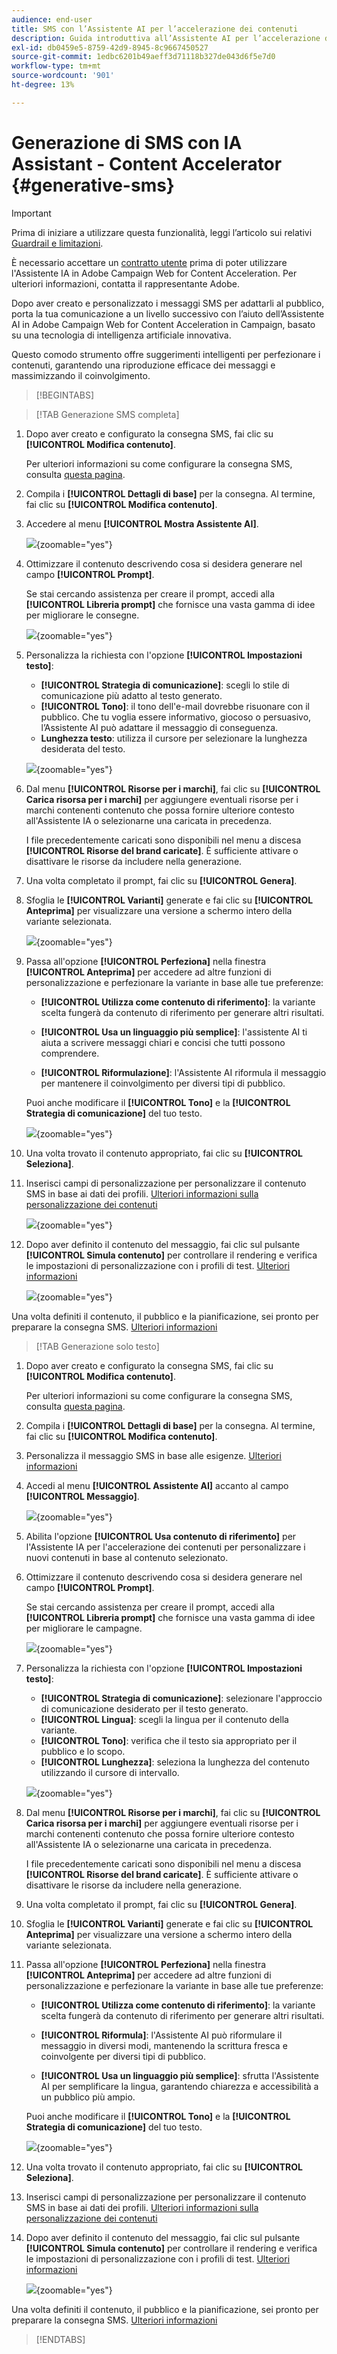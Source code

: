 ```yaml
---
audience: end-user
title: SMS con l’Assistente AI per l’accelerazione dei contenuti
description: Guida introduttiva all’Assistente AI per l’accelerazione dei contenuti
exl-id: db0459e5-8759-42d9-8945-8c9667450527
source-git-commit: 1edbc6201b49aeff3d71118b327de043d6f5e7d0
workflow-type: tm+mt
source-wordcount: '901'
ht-degree: 13%

---
```


# Generazione di SMS con IA Assistant - Content Accelerator {#generative-sms}

>[!IMPORTANT]
>
>Prima di iniziare a utilizzare questa funzionalità, leggi l’articolo sui relativi [Guardrail e limitazioni](generative-gs.md#generative-guardrails).
></br>
>
>È necessario accettare un [contratto utente](https://www.adobe.com/legal/licenses-terms/adobe-dx-gen-ai-user-guidelines.html) prima di poter utilizzare l&#39;Assistente IA in Adobe Campaign Web for Content Acceleration. Per ulteriori informazioni, contatta il rappresentante Adobe.

Dopo aver creato e personalizzato i messaggi SMS per adattarli al pubblico, porta la tua comunicazione a un livello successivo con l’aiuto dell’Assistente AI in Adobe Campaign Web for Content Acceleration in Campaign, basato su una tecnologia di intelligenza artificiale innovativa.

Questo comodo strumento offre suggerimenti intelligenti per perfezionare i contenuti, garantendo una riproduzione efficace dei messaggi e massimizzando il coinvolgimento.

>[!BEGINTABS]

>[!TAB Generazione SMS completa]

1. Dopo aver creato e configurato la consegna SMS, fai clic su **[!UICONTROL Modifica contenuto]**.

   Per ulteriori informazioni su come configurare la consegna SMS, consulta [questa pagina](../sms/create-sms.md).

1. Compila i **[!UICONTROL Dettagli di base]** per la consegna. Al termine, fai clic su **[!UICONTROL Modifica contenuto]**.

1. Accedere al menu **[!UICONTROL Mostra Assistente AI]**.

   ![](assets/sms-genai-1.png){zoomable="yes"}

1. Ottimizzare il contenuto descrivendo cosa si desidera generare nel campo **[!UICONTROL Prompt]**.

   Se stai cercando assistenza per creare il prompt, accedi alla **[!UICONTROL Libreria prompt]** che fornisce una vasta gamma di idee per migliorare le consegne.

   ![](assets/sms-genai-2.png){zoomable="yes"}

1. Personalizza la richiesta con l&#39;opzione **[!UICONTROL Impostazioni testo]**:

   * **[!UICONTROL Strategia di comunicazione]**: scegli lo stile di comunicazione più adatto al testo generato.
   * **[!UICONTROL Tono]**: il tono dell&#39;e-mail dovrebbe risuonare con il pubblico. Che tu voglia essere informativo, giocoso o persuasivo, l’Assistente AI può adattare il messaggio di conseguenza.
   * **Lunghezza testo**: utilizza il cursore per selezionare la lunghezza desiderata del testo.

   ![](assets/sms-genai-3.png){zoomable="yes"}

1. Dal menu **[!UICONTROL Risorse per i marchi]**, fai clic su **[!UICONTROL Carica risorsa per i marchi]** per aggiungere eventuali risorse per i marchi contenenti contenuto che possa fornire ulteriore contesto all&#39;Assistente IA o selezionarne una caricata in precedenza.

   I file precedentemente caricati sono disponibili nel menu a discesa **[!UICONTROL Risorse del brand caricate]**. È sufficiente attivare o disattivare le risorse da includere nella generazione.

1. Una volta completato il prompt, fai clic su **[!UICONTROL Genera]**.

1. Sfoglia le **[!UICONTROL Varianti]** generate e fai clic su **[!UICONTROL Anteprima]** per visualizzare una versione a schermo intero della variante selezionata.

   ![](assets/sms-genai-4.png){zoomable="yes"}

1. Passa all&#39;opzione **[!UICONTROL Perfeziona]** nella finestra **[!UICONTROL Anteprima]** per accedere ad altre funzioni di personalizzazione e perfezionare la variante in base alle tue preferenze:

   * **[!UICONTROL Utilizza come contenuto di riferimento]**: la variante scelta fungerà da contenuto di riferimento per generare altri risultati.

   * **[!UICONTROL Usa un linguaggio più semplice]**: l&#39;assistente AI ti aiuta a scrivere messaggi chiari e concisi che tutti possono comprendere.

   * **[!UICONTROL Riformulazione]**: l&#39;Assistente AI riformula il messaggio per mantenere il coinvolgimento per diversi tipi di pubblico.

   Puoi anche modificare il **[!UICONTROL Tono]** e la **[!UICONTROL Strategia di comunicazione]** del tuo testo.

   ![](assets/sms-genai-5.png){zoomable="yes"}

1. Una volta trovato il contenuto appropriato, fai clic su **[!UICONTROL Seleziona]**.

1. Inserisci campi di personalizzazione per personalizzare il contenuto SMS in base ai dati dei profili. [Ulteriori informazioni sulla personalizzazione dei contenuti](../personalization/personalize.md)

   ![](assets/sms-genai-5.png){zoomable="yes"}

1. Dopo aver definito il contenuto del messaggio, fai clic sul pulsante **[!UICONTROL Simula contenuto]** per controllare il rendering e verifica le impostazioni di personalizzazione con i profili di test. [Ulteriori informazioni](../preview-test/preview-content.md)

   ![](assets/sms-genai-6.png){zoomable="yes"}

Una volta definiti il contenuto, il pubblico e la pianificazione, sei pronto per preparare la consegna SMS. [Ulteriori informazioni](../monitor/prepare-send.md)

>[!TAB Generazione solo testo]

1. Dopo aver creato e configurato la consegna SMS, fai clic su **[!UICONTROL Modifica contenuto]**.

   Per ulteriori informazioni su come configurare la consegna SMS, consulta [questa pagina](../sms/create-sms.md).

1. Compila i **[!UICONTROL Dettagli di base]** per la consegna. Al termine, fai clic su **[!UICONTROL Modifica contenuto]**.

1. Personalizza il messaggio SMS in base alle esigenze. [Ulteriori informazioni](../sms/content-sms.md)

1. Accedi al menu **[!UICONTROL Assistente AI]** accanto al campo **[!UICONTROL Messaggio]**.

   ![](assets/sms-text-1.png){zoomable="yes"}

1. Abilita l&#39;opzione **[!UICONTROL Usa contenuto di riferimento]** per l&#39;Assistente IA per l&#39;accelerazione dei contenuti per personalizzare i nuovi contenuti in base al contenuto selezionato.

1. Ottimizzare il contenuto descrivendo cosa si desidera generare nel campo **[!UICONTROL Prompt]**.

   Se stai cercando assistenza per creare il prompt, accedi alla **[!UICONTROL Libreria prompt]** che fornisce una vasta gamma di idee per migliorare le campagne.

   ![](assets/sms-text-2.png){zoomable="yes"}

1. Personalizza la richiesta con l&#39;opzione **[!UICONTROL Impostazioni testo]**:

   * **[!UICONTROL Strategia di comunicazione]**: selezionare l&#39;approccio di comunicazione desiderato per il testo generato.
   * **[!UICONTROL Lingua]**: scegli la lingua per il contenuto della variante.
   * **[!UICONTROL Tono]**: verifica che il testo sia appropriato per il pubblico e lo scopo.
   * **[!UICONTROL Lunghezza]**: seleziona la lunghezza del contenuto utilizzando il cursore di intervallo.

   ![](assets/sms-text-3.png){zoomable="yes"}

1. Dal menu **[!UICONTROL Risorse per i marchi]**, fai clic su **[!UICONTROL Carica risorsa per i marchi]** per aggiungere eventuali risorse per i marchi contenenti contenuto che possa fornire ulteriore contesto all&#39;Assistente IA o selezionarne una caricata in precedenza.

   I file precedentemente caricati sono disponibili nel menu a discesa **[!UICONTROL Risorse del brand caricate]**. È sufficiente attivare o disattivare le risorse da includere nella generazione.

1. Una volta completato il prompt, fai clic su **[!UICONTROL Genera]**.

1. Sfoglia le **[!UICONTROL Varianti]** generate e fai clic su **[!UICONTROL Anteprima]** per visualizzare una versione a schermo intero della variante selezionata.

1. Passa all&#39;opzione **[!UICONTROL Perfeziona]** nella finestra **[!UICONTROL Anteprima]** per accedere ad altre funzioni di personalizzazione e perfezionare la variante in base alle tue preferenze:

   * **[!UICONTROL Utilizza come contenuto di riferimento]**: la variante scelta fungerà da contenuto di riferimento per generare altri risultati.

   * **[!UICONTROL Riformula]**: l&#39;Assistente AI può riformulare il messaggio in diversi modi, mantenendo la scrittura fresca e coinvolgente per diversi tipi di pubblico.

   * **[!UICONTROL Usa un linguaggio più semplice]**: sfrutta l&#39;Assistente AI per semplificare la lingua, garantendo chiarezza e accessibilità a un pubblico più ampio.

   Puoi anche modificare il **[!UICONTROL Tono]** e la **[!UICONTROL Strategia di comunicazione]** del tuo testo.

   ![](assets/sms-text-4.png){zoomable="yes"}

1. Una volta trovato il contenuto appropriato, fai clic su **[!UICONTROL Seleziona]**.

1. Inserisci campi di personalizzazione per personalizzare il contenuto SMS in base ai dati dei profili. [Ulteriori informazioni sulla personalizzazione dei contenuti](../personalization/personalize.md)

1. Dopo aver definito il contenuto del messaggio, fai clic sul pulsante **[!UICONTROL Simula contenuto]** per controllare il rendering e verifica le impostazioni di personalizzazione con i profili di test. [Ulteriori informazioni](../preview-test/preview-content.md)

   ![](assets/sms-text-5.png){zoomable="yes"}

Una volta definiti il contenuto, il pubblico e la pianificazione, sei pronto per preparare la consegna SMS. [Ulteriori informazioni](../monitor/prepare-send.md)

>[!ENDTABS]
